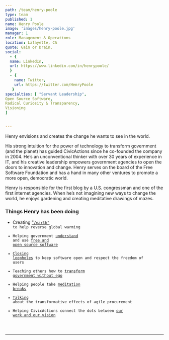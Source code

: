 ```yaml
---
path: /team/henry-poole
type: team
published: 1
name: Henry Poole
image: 'images/henry-poole.jpg'
manager: 1
role: Management & Operations
location: Lafayette, CA 
quote: Gain or Drain.
social: 
  - {
  name: LinkedIn,
  url: https://www.linkedin.com/in/henrypoole/
  }
  - {
    name: Twitter,
    url: https://twitter.com/HenryPoole
   }
specialties: [ "Servant Leadership",
Open Source Software,
Radical Curiosity & Transparency,
Visioning
]

  
---
```


Henry envisions and creates the change he wants to see in the world.

His strong intuition for the power of technology to transform government (and the planet) has guided CivicActions since he co-founded the company in 2004. He’s an unconventional thinker with over 30 years of experience in IT, and his creative leadership empowers government agencies to open the doors to innovation and change. Henry serves on the board of the Free Software Foundation and has a hand in many other ventures to promote a more open, democratic world.  

Henry is responsible for the first blog by a U.S. congressman and one of the first internet agencies. When he’s not imagining new ways to change the world, he enjoys gardening and creating meditative drawings of mazes. 




### Things Henry has been doing
* Creating ["<code>/earth"](https://hackernoon.com/experience-from-the-code-earth-hackathon-for-project-drawdown-184e2a412e4b) to help reverse global warming
* Helping government [understand](https://defensesystems.com/GIG/gcn/Articles/2017/06/30/5-strategies-open-source.aspx) and use [free and open source software](https://civicactions.com/case-study/cdt-foss)
* [Closing loopholes](https://www.synopsys.com/blogs/software-security/quietly-accelerating-adoption-agpl/) to keep software open and respect the freedom of users
* Teaching others how to [transform government without ego](https://govfresh.com/2016/09/transforming-government-without-ego/)
* Helping people take [meditation breaks](http://wacuri.com/)
* [Talking](http://www.govtech.com/budget-finance/Can-Agile-Development-Change-Culture-Public-Sector-Procurement.html) about the transformative effects of agile procurement
* Helping CivicActions connect the dots between [our work and our vision](https://zoom.us/recording/play/no_GTI27UncAebcaBjjS9ZR9W_Yb4tfPLjUZQxwu241Lfj0kuXbBeAjban4newax)
  
-------------------------------

